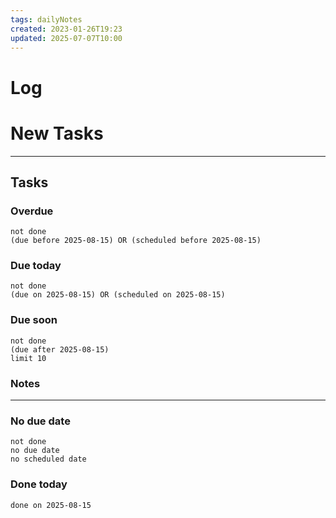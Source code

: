 ```yaml
---
tags: dailyNotes
created: 2023-01-26T19:23
updated: 2025-07-07T10:00
---
```

# Log


# New Tasks


----
## Tasks
### Overdue
```tasks
not done
(due before 2025-08-15) OR (scheduled before 2025-08-15)
```

### Due today
```tasks
not done
(due on 2025-08-15) OR (scheduled on 2025-08-15)
```

### Due soon
```tasks
not done
(due after 2025-08-15)
limit 10
```

### Notes

----
### No due date
```tasks
not done
no due date
no scheduled date
```

### Done today
```tasks
done on 2025-08-15
```
